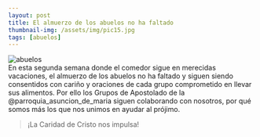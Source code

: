 ```yaml
---
layout: post
title: El almuerzo de los abuelos no ha faltado
thumbnail-img: /assets/img/pic15.jpg
tags: [abuelos]
---
```

![abuelos](https://fundacionsanvicentepallotti.github.io/assets/img/pic15.jpg)<br>
En esta segunda semana donde el comedor sigue en merecidas vacaciones, el almuerzo de los abuelos no ha faltado y siguen siendo consentidos con cariño y oraciones de cada grupo comprometido en llevar sus alimentos.
Por ello los Grupos de Apostolado de la @parroquia_asuncion_de_maria siguen colaborando con nosotros, por qué somos más los que nos unimos en ayudar al prójimo.
> ¡La Caridad de Cristo nos impulsa!
